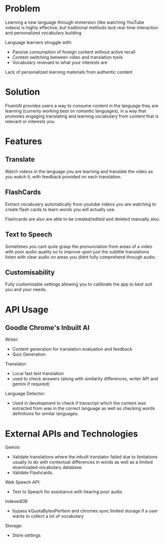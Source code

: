 # Problem
Learning a new language through immersion (like watching YouTube videos) is highly effective, but traditional methods lack real-time interaction and personalized vocabulary building.

Language learners struggle with:
- Passive consumption of foreign content without active recall
- Context switching between video and translation tools
- Vocabulary revevant to what your interests are

Lack of personalized learning materials from authentic content

# Solution

FluentAI provides users a way to consume content in the language they are learning (currenly working best on romantic languages), in a way that promotes engaging translating and learning vocabulary from content that is relevant or interests you.

# Features

## Translate

Watch videos in the language you are learning and translate the video as you watch it, with feedback provided on each translation.

## FlashCards

Extract vocabulary automatically from youtube videos you are watching to create flash cards to learn words you will actually use.

Flashcards are also are able to be created/edited and deleted manually also.

## Text to Speech

Sometimes you cant quite grasp the pronunciation from areas of a video with poor audio quality so to improve upon just the subtitle translations listen with clear audio on areas you didnt fully comprehend through audio. 

## Customisability

Fully customisable settings allowing you to callibrate the app to best suit you and your needs.

# API Usage

## Goodle Chrome's Inbuilt AI

Writer:
- Content generation for translation evaluation and feedback
- Quiz Generation

Translator: 
- Local fast text translation 
- used to check answers (along with similarity differences, writer API and gemini if required)

Language Detector:
- Used in development to check if transcript which the content was extracted from was in the correct language as well as checking words definitions for similar languages.

# External APIs and Technologies

Gemini:
- Validate translations where the inbuilt translator failed due to limitations usually to do with contextual differences in words as well as a limited downloaded vocabulary database.
- Validate Flashcards.

Web Speech API:
- Text to Speach for assistance with hearing poor audio

IndexedDB:
- bypass kQuotaBytesPerItem and chromes sync limited storage if a user wants to collect a lot of vocabulary

Storage:
- Store settings
